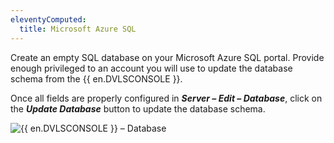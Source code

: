 ```yaml
---
eleventyComputed:
  title: Microsoft Azure SQL
---
```

Create an empty SQL database on your Microsoft Azure SQL portal. Provide enough privileged to an account you will use to update the database schema from the {{ en.DVLSCONSOLE }}.

Once all fields are properly configured in ***Server – Edit – Database***, click on the ***Update Database*** button to update the database schema.

![{{ en.DVLSCONSOLE }} – Database](https://cdnweb.devolutions.net/docs/docs_en_server_DVLSCONSOLE2007_2024_1.png)

